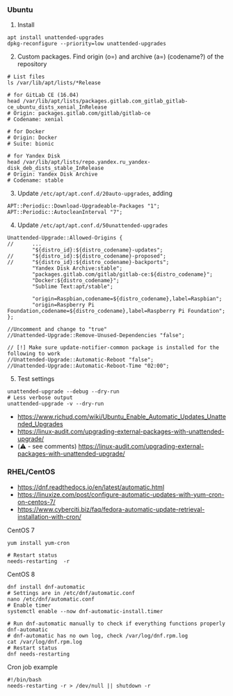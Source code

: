 ### Ubuntu

1. Install
```shell
apt install unattended-upgrades
dpkg-reconfigure --priority=low unattended-upgrades
```

2. Custom packages. Find origin (o=) and archive (a=) (codename?) of the repository
```shell
# List files
ls /var/lib/apt/lists/*Release

# for GitLab CE (16.04)
head /var/lib/apt/lists/packages.gitlab.com_gitlab_gitlab-ce_ubuntu_dists_xenial_InRelease
# Origin: packages.gitlab.com/gitlab/gitlab-ce
# Codename: xenial

# for Docker
# Origin: Docker
# Suite: bionic

# for Yandex Disk
head /var/lib/apt/lists/repo.yandex.ru_yandex-disk_deb_dists_stable_InRelease
# Origin: Yandex Disk Archive
# Codename: stable
```

3. Update `/etc/apt/apt.conf.d/20auto-upgrades`, adding
```
APT::Periodic::Download-Upgradeable-Packages "1";
APT::Periodic::AutocleanInterval "7";
```

4. Update `/etc/apt/apt.conf.d/50unattended-upgrades`
```
Unattended-Upgrade::Allowed-Origins {
//      ...
        "${distro_id}:${distro_codename}-updates";
//      "${distro_id}:${distro_codename}-proposed";
//      "${distro_id}:${distro_codename}-backports";
        "Yandex Disk Archive:stable";
        "packages.gitlab.com/gitlab/gitlab-ce:${distro_codename}";
        "Docker:${distro_codename}";
        "Sublime Text:apt/stable";

        "origin=Raspbian,codename=${distro_codename},label=Raspbian";
        "origin=Raspberry Pi Foundation,codename=${distro_codename},label=Raspberry Pi Foundation";
};

//Uncomment and change to "true"
//Unattended-Upgrade::Remove-Unused-Dependencies "false";

// [!] Make sure update-notifier-common package is installed for the following to work
//Unattended-Upgrade::Automatic-Reboot "false";
//Unattended-Upgrade::Automatic-Reboot-Time "02:00";
```

5. Test settings
```shell
unattended-upgrade --debug --dry-run
# Less verbose output
unattended-upgrade -v --dry-run
```

* https://www.richud.com/wiki/Ubuntu_Enable_Automatic_Updates_Unattended_Upgrades
* https://linux-audit.com/upgrading-external-packages-with-unattended-upgrade/
* (:warning: - see comments) https://linux-audit.com/upgrading-external-packages-with-unattended-upgrade/

### RHEL/CentOS

* https://dnf.readthedocs.io/en/latest/automatic.html
* https://linuxize.com/post/configure-automatic-updates-with-yum-cron-on-centos-7/
* https://www.cyberciti.biz/faq/fedora-automatic-update-retrieval-installation-with-cron/


CentOS 7
```shell
yum install yum-cron

# Restart status
needs-restarting  -r
```

CentOS 8
```shell
dnf install dnf-automatic
# Settings are in /etc/dnf/automatic.conf
nano /etc/dnf/automatic.conf
# Enable timer
systemctl enable --now dnf-automatic-install.timer

# Run dnf-automatic manually to check if everything functions properly
dnf-automatic
# dnf-automatic has no own log, check /var/log/dnf.rpm.log
cat /var/log/dnf.rpm.log
# Restart status
dnf needs-restarting
```

Cron job example
```shell
#!/bin/bash
needs-restarting -r > /dev/null || shutdown -r
```
